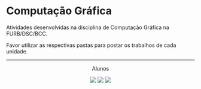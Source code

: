 # Computação Gráfica

Atividades desenvolvidas na disciplina de Computação Gráfica na FURB/DSC/BCC.  

Favor utilizar as respectivas pastas para postar os trabalhos de cada unidade.  

<hr />
<p align="center">
Alunos
</p>
<p align="center">
  <a href="https://github.com/ccbowens" ><img src="https://img.shields.io/badge/Camila Bowens-100000?style=for-the-badge&logo=github&logoColor=white"></a>
  <a href="https://github.com/Luis-kuhn" ><img src="https://img.shields.io/badge/Luis Kühn-100000?style=for-the-badge&logo=github&logoColor=white"></a>
  <a href="https://github.com/thrnkk" ><img src="https://img.shields.io/badge/Thomas Reinke-100000?style=for-the-badge&logo=github&logoColor=white"></a>
</p>

